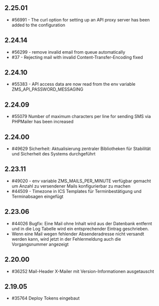 ## 2.25.01
* #56991 - The curl option for setting up an API proxy server has been added to the configuration

## 2.24.14
* #56299 - remove invalid email from queue automatically
* #37 - Rejecting mail with invalid Content-Transfer-Encoding fixed

## 2.24.10

* #55383 - API access data are now read from the env variable ZMS_API_PASSWORD_MESSAGING

## 2.24.09

* #55079 Number of maximum characters per line for sending SMS via PHPMailer has been increased

## 2.24.00

* #49629 Sicherheit: Aktualisierung zentraler Bibliotheken für Stabilität und Sicherheit des Systems durchgeführt

## 2.23.11

* #49020 - env variable ZMS_MAILS_PER_MINUTE verfügbar gemacht um Anzahl zu versendener Mails konfigurierbar zu machen
* #44509 - Timezone in ICS Templates für Terminbestätigung und Terminabsagen eingefügt

## 2.23.06

* #44026 Bugfix: Eine Mail ohne Inhalt wird aus der Datenbank entfernt und in die Log Tabelle wird ein entsprechender Eintrag geschrieben.
* Wenn eine Mail wegen fehlender Absenderadresse nicht versandt werden kann, wird jetzt in der Fehlermeldung auch die Vorgangsnummer angezeigt


## 2.20.00

* #36252 Mail-Header X-Mailer mit Version-Informationen ausgetauscht

## 2.19.05

* #35764 Deploy Tokens eingebaut


